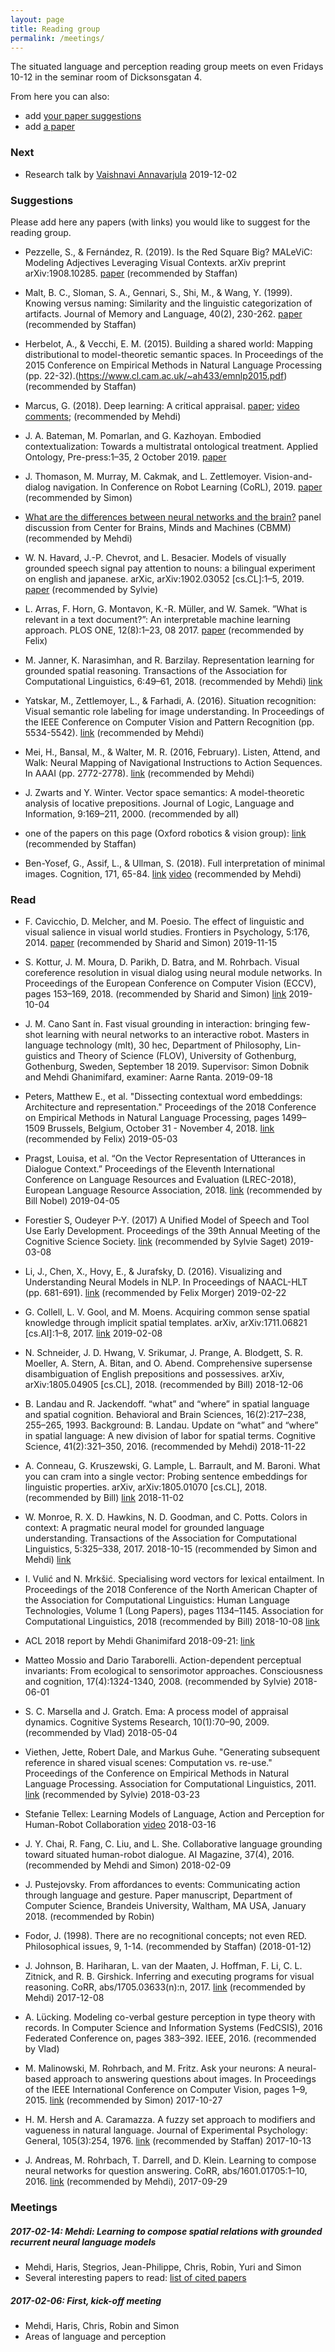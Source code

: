 ```yaml
---
layout: page
title: Reading group
permalink: /meetings/
---
```


The situated language and perception reading group meets on even Fridays 10-12 in the seminar room of Dicksonsgatan 4.

From here you can also:

  - add [your paper suggestions](https://github.com/GU-CLASP/language-and-perception/blob/master/meetings.md)
  - add [a paper](https://linux.dobnik.net/cloud/index.php/s/Z2iPGa28Mexyz24)

### Next

  * Research talk by [Vaishnavi Annavarjula](http://insidr.nu/eton-ab/) 2019-12-02


### Suggestions

Please add here any papers (with links) you would like to suggest for the reading group.

  * Pezzelle, S., & Fernández, R. (2019). Is the Red Square Big? MALeViC: Modeling Adjectives Leveraging Visual Contexts. arXiv preprint arXiv:1908.10285. [paper](https://arxiv.org/pdf/1908.10285.pdf) (recommended by Staffan)
  
  * Malt, B. C., Sloman, S. A., Gennari, S., Shi, M., & Wang, Y. (1999). Knowing versus naming: Similarity and the linguistic categorization of artifacts. Journal of Memory and Language, 40(2), 230-262. [paper](https://1b7a2906-a-62cb3a1a-s-sites.googlegroups.com/site/slomanlab/malt_et_al_jml.pdf?attachauth=ANoY7co8b_1l8eshBxSMrD65NRkjgq0cFvJZ-9XwdEVW9r2gOx-a8rOnyZPPV19Ngnx8x4hD2M7huNSJ8NlKz1XV6Zok8U9QutTZgyfoz4AB_k9hVNMjbmk3Skd1vFCOXTiW4f_PuvL3nQxEgVud3jdUqP_9nYWmNuL0aiMYohD9Kq8DiVFd1ywotrzNsTYzM0k5hygIkNyADjIXTGxZnaT80bobVBNp5Q%3D%3D&attredirects=0) (recommended by Staffan)

  * Herbelot, A., & Vecchi, E. M. (2015). Building a shared world: Mapping distributional to model-theoretic semantic spaces. In Proceedings of the 2015 Conference on Empirical Methods in Natural Language Processing (pp. 22-32).(https://www.cl.cam.ac.uk/~ah433/emnlp2015.pdf) (recommended by Staffan)

  * Marcus, G. (2018). Deep learning: A critical appraisal. [paper](https://arxiv.org/pdf/1801.00631.pdf); [video comments](https://www.youtube.com/watch?v=wh_IZNHH2S0); (recommended by Mehdi)
  
  * J. A. Bateman, M. Pomarlan, and G. Kazhoyan. Embodied contextualization: Towards a multistratal ontological treatment. Applied Ontology, Pre-press:1–35, 2 October 2019. [paper](https://content.iospress.com/articles/applied-ontology/ao190218)

  * J. Thomason, M. Murray, M. Cakmak, and L. Zettlemoyer. Vision-and-dialog navigation. In Conference on Robot Learning (CoRL), 2019. [paper](https://arxiv.org/abs/1907.04957) (recommended by Simon)

  * [What are the differences between neural networks and the brain?](https://youtu.be/P4wI938mx00) panel discussion from 
Center for Brains, Minds and Machines (CBMM) (recommended by Mehdi)

  * W. N. Havard, J.-P. Chevrot, and L. Besacier. Models of visually grounded speech signal pay attention to nouns: a bilingual experiment on english and japanese. arXic, arXiv:1902.03052 [cs.CL]:1–5, 2019. [paper](https://arxiv.org/abs/1902.03052) (recommended by Sylvie)

  * L. Arras, F. Horn, G. Montavon, K.-R. Müller, and W. Samek. ”What is relevant in a text document?”: An interpretable machine learning approach. PLOS ONE, 12(8):1–23, 08 2017. [paper](https://doi.org/10.1371/journal.pone.0181142) (recommended by Felix)

  * M. Janner, K. Narasimhan, and R. Barzilay. Representation learning for grounded spatial reasoning. Transactions of the Association for Computational Linguistics, 6:49–61, 2018. (recommended by Mehdi) [link](https://www.transacl.org/ojs/index.php/tacl/article/view/1234)

  * Yatskar, M., Zettlemoyer, L., & Farhadi, A. (2016). Situation recognition: Visual semantic role labeling for image understanding. In Proceedings of the IEEE Conference on Computer Vision and Pattern Recognition (pp. 5534-5542). [link](https://homes.cs.washington.edu/~my89/publications/situations.pdf) (recommended by Mehdi)
  
  * Mei, H., Bansal, M., & Walter, M. R. (2016, February). Listen, Attend, and Walk: Neural Mapping of Navigational Instructions to Action Sequences. In AAAI (pp. 2772-2778). [link](https://arxiv.org/abs/1506.04089) (recommended by Mehdi)

  * J. Zwarts and Y. Winter. Vector space semantics: A model-theoretic analysis of locative prepositions. Journal of Logic, Language and Information, 9:169–211, 2000. (recommended by all)

  * one of the papers on this page (Oxford robotics & vision group): [link](http://www.robots.ox.ac.uk/~nsid/publications.html) (recommended by Staffan)

  * Ben-Yosef, G., Assif, L., & Ullman, S. (2018). Full interpretation of minimal images. Cognition, 171, 65-84.
[link](https://perso.telecom-paristech.fr/bloch/AIC/articles/BenYosef2017.pdf)
[video](https://www.youtube.com/watch?v=2TWS_d843ys)
(recommended by Mehdi)


### Read

  * F. Cavicchio, D. Melcher, and M. Poesio. The effect of linguistic and visual salience in visual world studies. Frontiers in Psychology, 5:176, 2014. [paper](https://www.frontiersin.org/article/10.3389/fpsyg.2014.00176) (recommended by Sharid and Simon) 2019-11-15

 * S. Kottur, J. M. Moura, D. Parikh, D. Batra, and M. Rohrbach. Visual coreference resolution in visual dialog using neural module networks. In Proceedings of the European Conference on Computer Vision (ECCV), pages 153–169, 2018. (recommended by Sharid and Simon) [link](http://openaccess.thecvf.com/content_ECCV_2018/papers/Satwik_Kottur_Visual_Coreference_Resolution_ECCV_2018_paper.pdf) 2019-10-04

  * J. M. Cano Sant ́ın. Fast visual grounding in interaction: bringing few-shot learning with neural networks to an interactive robot. Masters in language technology (mlt), 30 hec, Department of Philosophy, Lin- guistics and Theory of Science (FLOV), University of Gothenburg, Gothenburg, Sweden, September 18 2019. Supervisor: Simon Dobnik and Mehdi Ghanimifard, examiner: Aarne Ranta. 2019-09-18

  * Peters, Matthew E., et al. "Dissecting contextual word embeddings: Architecture and representation." Proceedings of the 2018 Conference on Empirical Methods in Natural Language Processing, pages 1499–1509 Brussels, Belgium, October 31 - November 4, 2018. [link](https://aclweb.org/anthology/D18-1179) (recommended by Felix) 2019-05-03

  * Pragst, Louisa, et al. “On the Vector Representation of Utterances in Dialogue Context.” Proceedings of the Eleventh International Conference on Language Resources and Evaluation (LREC-2018), European Language Resource Association, 2018. [link](http://aclweb.org/anthology/L18-1124) (recommended by Bill Nobel) 2019-04-05

  * Forestier S, Oudeyer P-Y.  (2017)  A Unified Model of Speech and Tool Use Early Development. Proceedings of the 39th Annual Meeting of the Cognitive Science Society. [link](http://sforestier.com/node/32) (recommended by Sylvie Saget) 2019-03-08

  * Li, J., Chen, X., Hovy, E., & Jurafsky, D. (2016). Visualizing and Understanding Neural Models in NLP. In Proceedings of NAACL-HLT (pp. 681-691). [link](http://www.aclweb.org/anthology/N16-1082) (recommended by Felix Morger) 2019-02-22

  * G. Collell, L. V. Gool, and M. Moens. Acquiring common sense spatial knowledge through implicit spatial templates. arXiv, arXiv:1711.06821 [cs.AI]:1–8, 2017. [link](https://www.aaai.org/ocs/index.php/AAAI/AAAI18/paper/view/16232/16259) 2019-02-08

  * N. Schneider, J. D. Hwang, V. Srikumar, J. Prange, A. Blodgett, S. R. Moeller, A. Stern, A. Bitan, and O. Abend. Comprehensive supersense disambiguation of English prepositions and possessives. arXiv, arXiv:1805.04905 [cs.CL], 2018. (recommended by Bill) 2018-12-06

  * B. Landau and R. Jackendoff. “what” and “where” in spatial language and spatial cognition. Behavioral and Brain Sciences, 16(2):217–238, 255–265, 1993. Background: B. Landau. Update on “what” and “where” in spatial language: A new division of labor for spatial terms. Cognitive Science, 41(2):321–350, 2016. (recommended by Mehdi) 2018-11-22

  * A. Conneau, G. Kruszewski, G. Lample, L. Barrault, and M. Baroni. What you can cram into a single vector: Probing sentence embeddings for linguistic properties. arXiv, arXiv:1805.01070 [cs.CL], 2018. (recommended by Bill) [link](https://arxiv.org/pdf/1805.01070.pdf) 2018-11-02 

  * W. Monroe, R. X. D. Hawkins, N. D. Goodman, and C. Potts. Colors in context: A pragmatic neural model for grounded language understanding. Transactions of the Association for Computational Linguistics, 5:325–338, 2017. 2018-10-15  (recommended by Simon and Mehdi) [link](http://www.aclweb.org/anthology/Q17-1023)

  * I. Vulić and N. Mrkšić. Specialising word vectors for lexical entailment. In Proceedings of the 2018 Conference of the North American Chapter of the Association for Computational Linguistics: Human Language Technologies, Volume 1 (Long Papers), pages 1134–1145. Association for Computational Linguistics, 2018 (recommended by Bill) 2018-10-08 [link](http://aclweb.org/anthology/N18-1103)

  * ACL 2018 report by Mehdi Ghanimifard 2018-09-21: [link](https://docs.google.com/presentation/d/13zAcf5jFV516Q-fL9gwS_0NahTc5_EWxLkap3sShc4E/edit?usp=sharing)

  * Matteo Mossio and Dario Taraborelli. Action-dependent perceptual invariants: From ecological to sensorimotor approaches. Consciousness and cognition, 17(4):1324-1340, 2008. (recommended by Sylvie) 2018-06-01

  * S. C. Marsella and J. Gratch. Ema: A process model of appraisal dynamics. Cognitive Systems Research, 10(1):70–90, 2009. (recommended by Vlad) 2018-05-04

  * Viethen, Jette, Robert Dale, and Markus Guhe. "Generating subsequent reference in shared visual scenes: Computation vs. re-use." Proceedings of the Conference on Empirical Methods in Natural Language Processing. Association for Computational Linguistics, 2011. [link](https://aclanthology.info/pdf/D/D11/D11-1107.pdf) (recommended by Sylvie) 2018-03-23

  * Stefanie Tellex: Learning Models of Language, Action and Perception for Human-Robot Collaboration  [video](https://www.youtube.com/watch?v=Yqn0kdS8dHE&t=3035s) 2018-03-16

  * J. Y. Chai, R. Fang, C. Liu, and L. She. Collaborative language grounding toward situated human-robot dialogue. AI Magazine, 37(4), 2016. (recommended by Mehdi and Simon) 2018-02-09

  * J. Pustejovsky. From affordances to events: Communicating action through language and gesture. Paper manuscript, Department of Computer Science, Brandeis University, Waltham, MA USA, January 2018. (recommended by Robin)

  * Fodor, J. (1998). There are no recognitional concepts; not even RED. Philosophical issues, 9, 1-14. (recommended by Staffan)  (2018-01-12)

  * J. Johnson, B. Hariharan, L. van der Maaten, J. Hoffman, F. Li, C. L. Zitnick, and R. B. Girshick. Inferring and executing programs for visual reasoning. CoRR, abs/1705.03633(n):n, 2017. [link](https://arxiv.org/abs/1705.03633) (recommended by Mehdi) 2017-12-08

  * A. Lücking. Modeling co-verbal gesture perception in type theory with records. In Computer Science and Information Systems (FedCSIS), 2016 Federated Conference on, pages 383–392. IEEE, 2016. (recommended by Vlad)

  * M. Malinowski, M. Rohrbach, and M. Fritz. Ask your neurons: A neural-based approach to answering questions about images. In Proceedings of the IEEE International Conference on Computer Vision, pages 1–9, 2015. [link](https://www.d2.mpi-inf.mpg.de/sites/default/files/iccv15-neural_qa.pdf) (recommended by Simon) 2017-10-27

  * H. M. Hersh and A. Caramazza. A fuzzy set approach to modifiers and vagueness in natural language. Journal of Experimental Psychology: General, 105(3):254, 1976. [link](http://www.wjh.harvard.edu/~caram/PDFs/1976_Hersh_Caramazza_JEPG.pdf) (recommended by Staffan) 2017-10-13

  * J. Andreas, M. Rohrbach, T. Darrell, and D. Klein. Learning to compose neural networks for question answering. CoRR, abs/1601.01705:1–10, 2016. [link](https://arxiv.org/abs/1601.01705) (recommended by Mehdi), 2017-09-29

### Meetings

##### 2017-02-14: Mehdi: Learning to compose spatial relations with grounded recurrent neural language models

  - Mehdi, Haris, Stegrios, Jean-Philippe, Chris, Robin, Yuri and Simon
  - Several interesting papers to read: [list of cited papers](https://docs.google.com/document/d/1MNzmOq0yAzmNaKSs5RJ6BcOiqEZdVLu5VzbCdg4SktQ/edit?usp=sharing)

##### 2017-02-06: First, kick-off meeting

  - Mehdi, Haris, Chris, Robin and Simon
  - Areas of language and perception
